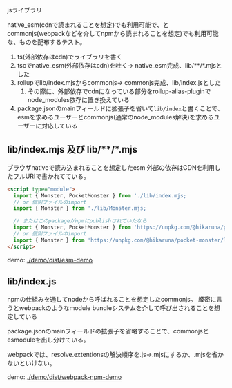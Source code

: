 jsライブラリ

native_esm(cdnで読まれることを想定)でも利用可能で、とcommonjs(webpackなどを介してnpmから読まれることを想定)でも利用可能な、ものを配布するテスト。

1. ts(外部依存はcdn)でライブラリを書く
1. tscでnative_esm(外部依存はcdn)を吐く→ native_esm完成、lib/**/*.mjsとした
1. rollupでlib/index.mjsからcommonjs→ commonjs完成、lib/index.jsとした
    1. その際に、外部依存でcdnになっている部分をrollup-alias-pluginでnode_modules依存に置き換えている
1. package.jsonのmainフィールドに拡張子を省いて```lib/index```と書くことで、esmを求めるユーザーとcommonjs(通常のnode_modules解決)を求めるユーザーに対応している


## lib/index.mjs 及び lib/**/*.mjs
ブラウザnativeで読み込まれることを想定したesm
外部の依存はCDNを利用したフルURIで書かれてている。

```html
<script type="module">
  import { Monster, PocketMonster } from './lib/index.mjs;
  // or 個別ファイルのimport
  import { Monster } from './lib/Monster.mjs;

  // またはこのpackageがnpmにpublishされていたなら
  import { Monster, PocketMonster } from 'https://unpkg.com/@hikaruna/pocket-monster;
  // or 個別ファイルのimport
  import { Monster } from 'https://unpkg.com/@hikaruna/pocket-monster/lib/Monster.mjs;
</script>
```

demo: [./demo/dist/esm-demo](./demo/dist/esm-demo)

## lib/index.js
npmの仕組みを通してnodeから呼ばれることを想定したcommonjs。
厳密に言うとwebpackのようなmodule bundleシステムを介して呼び出されることを想定している

package.jsonのmainフィールドの拡張子を省略することで、commonjsとesmoduleを出し分けている。

webpackでは、resolve.extentionsの解決順序を.js→.mjsにするか、.mjsを省かないといけない。

demo: [./demo/dist/webpack-npm-demo](./demo/dist/webpack-npm-demo)
